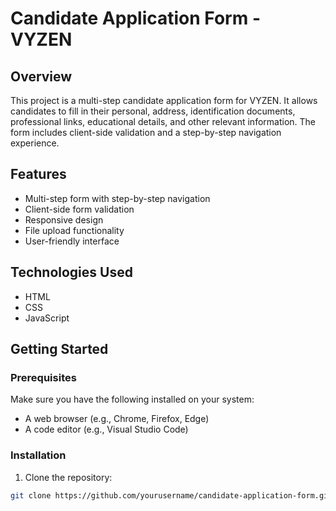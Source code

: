 # Candidate Application Form - VYZEN

## Overview

This project is a multi-step candidate application form for VYZEN. It allows candidates to fill in their personal, address, identification documents, professional links, educational details, and other relevant information. The form includes client-side validation and a step-by-step navigation experience.

## Features

- Multi-step form with step-by-step navigation
- Client-side form validation
- Responsive design
- File upload functionality
- User-friendly interface

## Technologies Used

- HTML
- CSS
- JavaScript

## Getting Started

### Prerequisites

Make sure you have the following installed on your system:

- A web browser (e.g., Chrome, Firefox, Edge)
- A code editor (e.g., Visual Studio Code)

### Installation

1. Clone the repository:

```bash
git clone https://github.com/yourusername/candidate-application-form.git
